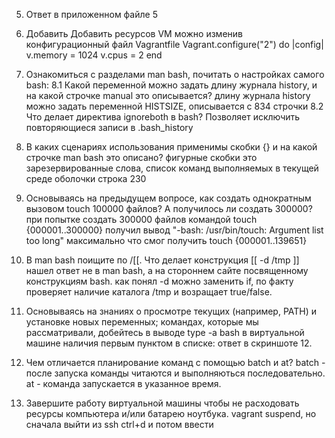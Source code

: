 5. Ответ в приложенном файле 5 
6. Добавить Добавить ресурсов VM можно изменив конфигурационный файл Vagrantfile
Vagrant.configure("2") do |config|
  v.memory = 1024
  v.cpus = 2
end

8. Ознакомиться с разделами man bash, почитать о настройках самого bash:
	8.1 Какой переменной можно задать длину журнала history, и на какой строчке manual это описывается?
		длину журнала history можно задать переменной HISTSIZE, описывается с 834 строчки
	8.2 Что делает директива ignoreboth в bash?
		Позволяет исключить повторяющиеся записи в .bash_history 

9. В каких сценариях использования применимы скобки {} и на какой строчке man bash это описано?
	фигурные скобки это зарезервированные слова, список команд выполняемых в текущей среде оболочки строка 230 

10. Основываясь на предыдущем вопросе, как создать однократным вызовом touch 100000 файлов? А получилось ли создать 300000?
	при попытке создать 300000 файлов командой touch {000001..300000} получил вывод "-bash: /usr/bin/touch: Argument list too long"
		максимально что смог получить touch {000001..139651}

11. В man bash поищите по /\[\[. Что делает конструкция [[ -d /tmp ]]
	нашел ответ не в man bash, а на стороннем сайте посвященному конструкциям bash. 
		как понял -d можно заменить if, по факту проверяет наличие каталога /tmp и возращает true/false.

12. Основываясь на знаниях о просмотре текущих (например, PATH) и установке новых переменных; 
командах, которые мы рассматривали, добейтесь в выводе type -a bash в виртуальной машине наличия первым пунктом в списке:
	ответ в скриншоте 12.

13. Чем отличается планирование команд с помощью batch и at?
	batch - после запуска команды читаются и выполняються последовательно.
	at - команда запускается в указанное время.

14. Завершите работу виртуальной машины чтобы не расходовать ресурсы компьютера и/или батарею ноутбука.
	vagrant suspend, но сначала выйти из ssh ctrl+d и потом ввести

